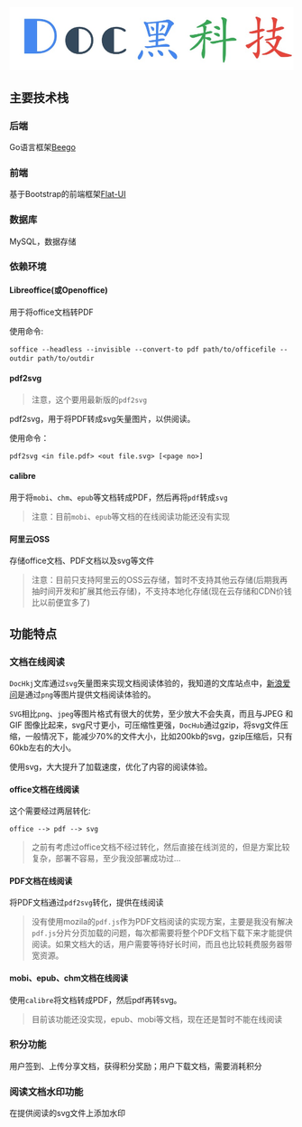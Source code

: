 ![LOGO](static/Home/default/img/logo.png)




<a name="stack"></a>
## 主要技术栈

<a name="be"></a>
### 后端

Go语言框架[Beego](https://beego.me)

<a name="fe"></a>
### 前端

基于Bootstrap的前端框架[Flat-UI](https://github.com/designmodo/Flat-UI)

<a name="db"></a>
### 数据库

MySQL，数据存储

<a name="env"></a>
### 依赖环境

<a name="office"></a>
#### Libreoffice(或Openoffice)

用于将office文档转PDF

使用命令:
```
soffice --headless --invisible --convert-to pdf path/to/officefile --outdir path/to/outdir
```

<a name="pdf2svg"></a>
#### pdf2svg

> 注意，这个要用最新版的`pdf2svg`

pdf2svg，用于将PDF转成svg矢量图片，以供阅读。

使用命令：
```
pdf2svg <in file.pdf> <out file.svg> [<page no>]
```

<a name="calibre"></a>
#### calibre

用于将`mobi`、`chm`、`epub`等文档转成PDF，然后再将`pdf`转成`svg`

> 注意：目前`mobi`、`epub`等文档的在线阅读功能还没有实现

<a name="oss"></a>
#### 阿里云OSS
存储office文档、PDF文档以及svg等文件

> 注意：目前只支持阿里云的OSS云存储，暂时不支持其他云存储(后期我再抽时间开发和扩展其他云存储)，不支持本地化存储(现在云存储和CDN价钱比以前便宜多了)

<a name="feature"></a>
## 功能特点

<a name="read-svg"></a>
### 文档在线阅读
`DocHkj`文库通过`svg`矢量图来实现文档阅读体验的，我知道的文库站点中，[新浪爱问](http://ishare.iask.sina.com.cn/)是通过`png`等图片提供文档阅读体验的。

`SVG`相比`png`、`jpeg`等图片格式有很大的优势，至少放大不会失真，而且与JPEG 和 GIF 图像比起来，svg尺寸更小，可压缩性更强，`DocHub`通过gzip，将svg文件压缩，一般情况下，能减少70%的文件大小，比如200kb的svg，gzip压缩后，只有60kb左右的大小。

使用svg，大大提升了加载速度，优化了内容的阅读体验。

<a name="read-office"></a>
#### office文档在线阅读

这个需要经过两层转化:
```
office --> pdf --> svg
```

> 之前有考虑过office文档不经过转化，然后直接在线浏览的，但是方案比较复杂，部署不容易，至少我没部署成功过...

<a name="read-pdf"></a>
#### PDF文档在线阅读

将PDF文档通过`pdf2svg`转化，提供在线阅读

> 没有使用mozila的`pdf.js`作为PDF文档阅读的实现方案，主要是我没有解决`pdf.js`分片分页加载的问题，每次都需要将整个PDF文档下载下来才能提供阅读。如果文档大的话，用户需要等待好长时间，而且也比较耗费服务器带宽资源。

<a name="read-other"></a>
#### mobi、epub、chm文档在线阅读
使用`calibre`将文档转成PDF，然后pdf再转svg。

> 目前该功能还没实现，epub、mobi等文档，现在还是暂时不能在线阅读


<a name="score"></a>
### 积分功能
用户签到、上传分享文档，获得积分奖励；用户下载文档，需要消耗积分

<a name="watermark"></a>
### 阅读文档水印功能
在提供阅读的svg文件上添加水印

